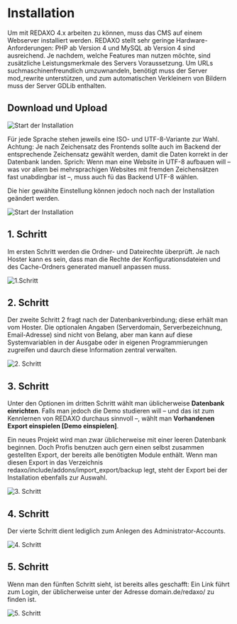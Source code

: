 # Installation
Um mit REDAXO 4.x arbeiten zu können, muss das CMS auf einem Webserver installiert werden. REDAXO stellt sehr geringe Hardware-Anforderungen: PHP ab Version 4 und MySQL ab Version 4 sind ausreichend. Je nachdem, welche Features man nutzen möchte, sind zusätzliche Leistungsmerkmale des Servers Voraussetzung. Um URLs suchmaschinenfreundlich umzuwnandeln, benötigt muss der Server mod_rewrite unterstützen, und zum automatischen Verkleinern von Bildern muss der Server GDLib enthalten.

## Download und Upload

![Start der Installation](/assests/4-x-tutorial-installation-01.jpg)

Für jede Sprache stehen jeweils eine ISO- und UTF-8-Variante zur Wahl. Achtung: Je nach Zeichensatz des Frontends sollte auch im Backend der entsprechende Zeichensatz gewählt werden, damit die Daten korrekt in der Datenbank landen. Sprich: Wenn man eine Website in UTF-8 aufbauen will – was vor allem bei mehrsprachigen Websites mit fremden Zeichensätzen fast unabdingbar ist –, muss auch fü das Backend UTF-8 wählen.

Die hier gewählte Einstellung können jedoch noch nach der Installation geändert werden.

![Start der Installation](/assests/4-x-tutorial-installation-02.jpg)

## 1. Schritt

Im ersten Schritt werden die Ordner- und Dateirechte überprüft. Je nach Hoster kann es sein, dass man die Rechte der Konfigurationsdateien und des Cache-Ordners generated manuell anpassen muss.

![1.Schritt](/assests/4-x-tutorial-installation-03.jpg)

## 2. Schritt

Der zweite Schritt 2 fragt nach der Datenbankverbindung; diese erhält man vom Hoster.
Die optionalen Angaben (Serverdomain, Serverbezeichnung, Email-Adresse) sind nicht von Belang, aber man kann auf diese Systemvariablen in der Ausgabe oder in eigenen Programmierungen zugreifen und daurch diese Information zentral verwalten.

![2. Schritt](/assests/4-x-tutorial-installation-04.jpg)

## 3. Schritt

Unter den Optionen im dritten Schritt wählt man üblicherweise **Datenbank einrichten**. Falls man jedoch die Demo studieren will – und das ist zum Kennlernen von REDAXO durchaus sinnvoll –, wählt man **Vorhandenen Export einspielen [Demo einspielen]**.

Ein neues Projekt wird man zwar üblicherweise mit einer leeren Datenbank beginnen. Doch Profis benutzen auch gern einen selbst zusammen gestellten Export, der bereits alle benötigten Module enthält. Wenn man diesen Export in das Verzeichnis redaxo/include/addons/import_export/backup legt, steht der Export bei der Installation ebenfalls zur Auswahl.

![3. Schritt](/assests/4-x-tutorial-installation-05.jpg)

## 4. Schritt

Der vierte Schritt dient lediglich zum Anlegen des Administrator-Accounts.

![4. Schritt](/assests/4-x-tutorial-installation-06.jpg)

## 5. Schritt

Wenn man den fünften Schritt sieht, ist bereits alles geschafft: Ein Link führt zum Login, der üblicherweise unter der Adresse domain.de/redaxo/ zu finden ist.

![5. Schritt](/assests/4-x-tutorial-installation-07.jpg)

